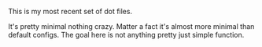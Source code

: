 This is my most recent set of dot files.

It's pretty minimal nothing crazy. Matter a fact it's almost more minimal than default configs. The goal here is not anything pretty just simple function.
